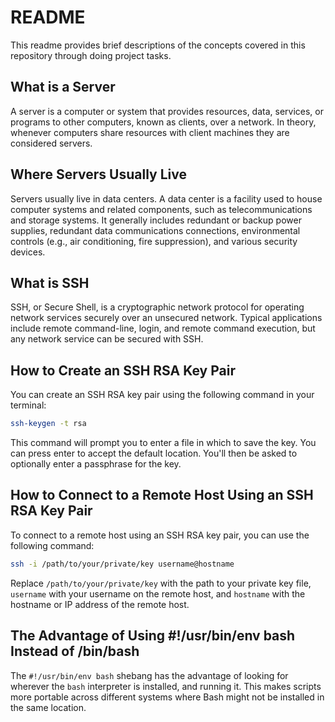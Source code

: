 # README

This readme provides brief descriptions of the concepts covered in this repository through doing project tasks. 

## What is a Server

A server is a computer or system that provides resources, data, services, or programs to other computers, known as clients, over a network. In theory, whenever computers share resources with client machines they are considered servers.

## Where Servers Usually Live

Servers usually live in data centers. A data center is a facility used to house computer systems and related components, such as telecommunications and storage systems. It generally includes redundant or backup power supplies, redundant data communications connections, environmental controls (e.g., air conditioning, fire suppression), and various security devices.

## What is SSH

SSH, or Secure Shell, is a cryptographic network protocol for operating network services securely over an unsecured network. Typical applications include remote command-line, login, and remote command execution, but any network service can be secured with SSH.

## How to Create an SSH RSA Key Pair

You can create an SSH RSA key pair using the following command in your terminal:

```bash
ssh-keygen -t rsa
```

This command will prompt you to enter a file in which to save the key. You can press enter to accept the default location. You'll then be asked to optionally enter a passphrase for the key.

## How to Connect to a Remote Host Using an SSH RSA Key Pair

To connect to a remote host using an SSH RSA key pair, you can use the following command:

```bash
ssh -i /path/to/your/private/key username@hostname
```

Replace `/path/to/your/private/key` with the path to your private key file, `username` with your username on the remote host, and `hostname` with the hostname or IP address of the remote host.

## The Advantage of Using #!/usr/bin/env bash Instead of /bin/bash

The `#!/usr/bin/env bash` shebang has the advantage of looking for wherever the `bash` interpreter is installed, and running it. This makes scripts more portable across different systems where Bash might not be installed in the same location.
